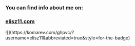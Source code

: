 ### You can find info about me on:
<h3><a href="https//elisz11.com" target="_blank">elisz11.com</a></h3>
![](https://komarev.com/ghpvc/?username=elisz11&abbreviated=true&style=for-the-badge)
